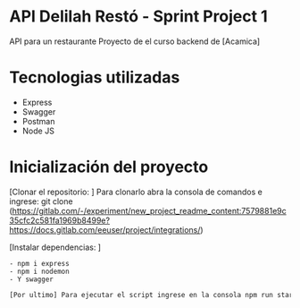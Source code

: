 # API Delilah Restó - Sprint Project 1 

API para un restaurante
Proyecto de el curso backend de [Acamica]

# Tecnologias utilizadas

- Express
- Swagger
- Postman
- Node JS

# Inicialización del proyecto

[Clonar el repositorio: ] Para clonarlo abra la consola de comandos e ingrese:
    git clone (https://gitlab.com/-/experiment/new_project_readme_content:7579881e9c35cfc2c581fa1969b8499e?https://docs.gitlab.com/eeuser/project/integrations/)

[Instalar dependencias: ]

    - npm i express
    - npm i nodemon
    - Y swagger
```bash
[Por ultimo] Para ejecutar el script ingrese en la consola npm run start con ello el servidor estara corriendo.
